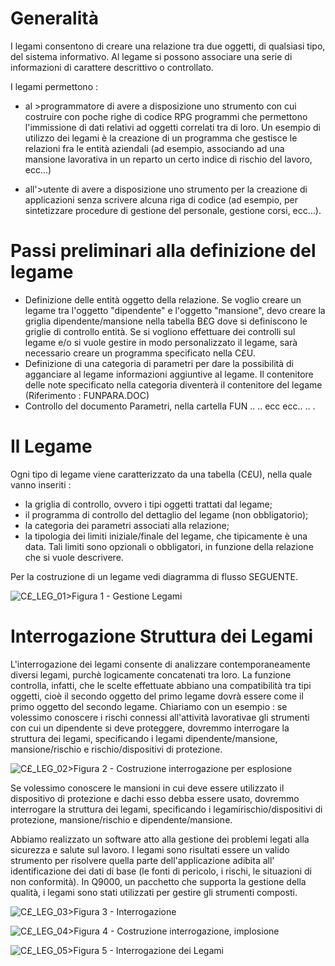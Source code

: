# Generalità
I legami consentono di creare una relazione tra due oggetti, di qualsiasi tipo, del sistema informativo. Al legame si possono associare una serie di informazioni di carattere descrittivo o controllato.

I legami permettono : 

- al >programmatore di avere a disposizione uno strumento con cui costruire con poche righe di codice RPG programmi che permettono l'immissione di dati relativi ad  oggetti correlati tra di loro. Un esempio di utilizzo dei legami è la creazione di un programma che gestisce le relazioni fra le entità aziendali (ad esempio, associando ad una mansione lavorativa in un reparto un certo indice di rischio del lavoro, ecc...)

- all'>utente di avere a disposizione uno strumento per la creazione di applicazioni senza scrivere alcuna riga di codice (ad esempio, per sintetizzare procedure di gestione del personale, gestione corsi, ecc...).


# Passi preliminari alla definizione del legame

- Definizione delle entità oggetto della relazione.
Se voglio creare un legame tra l'oggetto "dipendente" e l'oggetto "mansione", devo creare la griglia dipendente/mansione nella tabella B£G dove si definiscono le griglie di controllo entità.
Se si vogliono effettuare dei controlli sul legame e/o si vuole gestire in modo personalizzato il  legame, sarà necessario creare un programma specificato nella C£U.
- Definizione di una categoria di parametri per dare la possibilità di agganciare al legame informazioni aggiuntive al legame.
Il contenitore delle note specificato nella categoria diventerà il contenitore del legame (Riferimento :  FUNPARA.DOC)
- Controllo del documento Parametri, nella cartella FUN .. .. ecc  ecc.. .. .


# Il Legame
Ogni tipo di legame viene caratterizzato da una tabella (C£U), nella quale vanno inseriti : 

- la griglia di controllo, ovvero i tipi oggetti trattati dal legame;
- il programma di controllo del dettaglio del legame (non obbligatorio);
- la categoria dei parametri associati alla relazione;
- la  tipologia dei limiti iniziale/finale del legame, che tipicamente è una data. Tali limiti sono opzionali o obbligatori, in funzione della relazione che si vuole descrivere.

Per la costruzione di un legame vedi diagramma di flusso SEGUENTE.


![C£_LEG_01](http://doc.smeup.com/immagini/C£LEGA/CX_LEG_01.png)>Figura 1 - Gestione Legami

# Interrogazione Struttura dei Legami
L'interrogazione dei legami consente di analizzare contemporaneamente diversi legami, purchè logicamente concatenati tra loro.
La funzione controlla, infatti, che le scelte effettuate abbiano una compatibilità tra tipi oggetti, cioè il secondo oggetto del primo legame dovrà essere come il primo oggetto del secondo legame. Chiariamo con un esempio :  se volessimo conoscere i rischi connessi all'attività lavorativae gli strumenti con cui un dipendente si deve proteggere, dovremmo interrogare la struttura dei legami, specificando i legami dipendente/mansione, mansione/rischio e rischio/dispositivi di protezione.

![C£_LEG_02](http://doc.smeup.com/immagini/C£LEGA/CX_LEG_02.png)>Figura 2 -  Costruzione interrogazione  per esplosione

Se volessimo conoscere le mansioni in cui deve essere utilizzato il dispositivo di protezione e dachi esso debba essere usato, dovremmo interrogare la struttura dei legami, specificando i legamirischio/dispositivi di protezione, mansione/rischio e dipendente/mansione.

Abbiamo realizzato un software atto alla gestione dei problemi legati alla sicurezza e salute sul lavoro.
I legami sono risultati essere un valido strumento per risolvere quella parte dell'applicazione adibita all' identificazione dei dati di base (le fonti di pericolo, i rischi, le situazioni di non conformità).
In Q9000, un pacchetto che supporta la gestione della qualità, i legami sono stati utilizzati per gestire gli strumenti composti.

![C£_LEG_03](http://doc.smeup.com/immagini/C£LEGA/CX_LEG_03.png)>Figura 3 - Interrogazione

![C£_LEG_04](http://doc.smeup.com/immagini/C£LEGA/CX_LEG_04.png)>Figura 4 - Costruzione interrogazione, implosione

![C£_LEG_05](http://doc.smeup.com/immagini/C£LEGA/CX_LEG_05.png)>Figura 5 - Interrogazione dei Legami
